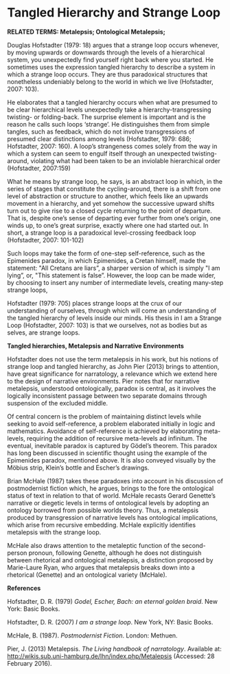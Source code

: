 # Tangled Hierarchy and Strange Loop

**RELATED TERMS: Metalepsis; Ontological Metalepsis;**

Douglas Hofstadter (1979: 18) argues that a strange loop occurs whenever, by moving upwards or downwards through the levels of a hierarchical system, you unexpectedly find yourself right back where you started. He sometimes uses the expression tangled hierarchy to describe a system in which a strange loop occurs. They are thus paradoxical structures that nonetheless undeniably belong to the world in which we live (Hofstadter, 2007: 103).

He elaborates that a tangled hierarchy occurs when what are presumed to be clear hierarchical levels unexpectedly take a hierarchy-transgressing twisting- or folding-back. The surprise element is important and is the reason he calls such loops ‘strange’. He distinguishes them from simple tangles, such as feedback, which do not involve transgressions of presumed clear distinctions among levels (Hofstadter, 1979: 686;  Hofstadter, 2007: 160). A loop’s strangeness comes solely from the way in which a system can seem to engulf itself through an unexpected twisting-around, violating what had been taken to be an inviolable hierarchical order (Hofstadter, 2007:159)

What he means by strange loop, he says, is an abstract loop in which, in the series of stages that constitute the cycling-around, there is a shift from one level of abstraction or structure to another, which feels like an upwards movement in a hierarchy, and yet somehow the successive
upward shifts turn out to give rise to a closed cycle returning to the point of departure. That is, despite one’s sense of departing ever further from one’s origin, one winds up, to one’s great surprise, exactly where one had started out. In short, a strange loop is a paradoxical level-crossing feedback loop (Hofstadter, 2007: 101-102) 

Such loops may take the form of one-step self-reference, such as the Epimenides paradox, in which Epimenides, a Cretan himself, made the statement: "All Cretans are liars”, a sharper version of which is simply "I am lying”, or, "This statement is false”. However,  the loop can be made wider, by choosing to insert any number of intermediate levels, creating many-step strange loops,

Hofstadter (1979: 705) places strange loops at the crux of our understanding of ourselves, through which will come an understanding of the tangled hierarchy of levels inside our minds. His thesis in I am a Strange Loop (Hofstadter, 2007: 103) is that we ourselves, not as bodies but as selves, are strange loops.

**Tangled hierarchies, Metalepsis and Narrative Environments**

Hofstadter does not use the term metalepsis in his work, but his notions of strange loop and tangled hierarchy, as John Pier (2013) brings to attention, have great significance for narratology, a relevance which we extend here to the design of narrative environments. Pier notes that for narrative metalepsis, understood ontologically, paradox is central, as it involves the logically inconsistent passage between two separate domains through suspension of the excluded middle. 

Of central concern is the problem of maintaining distinct levels while seeking to avoid self-reference, a problem elaborated initially in logic and mathematics. Avoidance of self-reference is achieved by elaborating meta-levels, requiring the addition of recursive meta-levels ad infinitum. The eventual, inevitable paradox is captured by Gödel’s theorem. This paradox has long been discussed in scientific thought using the example of the Epimenides paradox, mentioned above. It is also conveyed visually by the Möbius strip, Klein’s bottle and Escher’s drawings.

Brian McHale (1987) takes these paradoxes into account in his discussion of postmodernist fiction which, he argues, brings to the fore the ontological status of text in relation to that of world. McHale recasts Gerard Genette’s narrative or diegetic levels in terms of ontological levels by adopting an ontology borrowed from possible worlds theory. Thus, a metalepsis produced by transgression of narrative levels has ontological implications, which arise from recursive embedding. McHale explicitly identifies metalepsis with the strange loop. 

McHale also draws attention to the metaleptic function of the second-person pronoun, following Genette, although he does not distinguish between rhetorical and ontological metalepsis, a distinction proposed by Marie-Laure Ryan, who argues that metalepsis breaks down into a rhetorical (Genette) and an ontological variety (McHale).

**References**

Hofstadter, D. R. (1979) _Godel, Escher, Bach: an eternal golden braid_. New York: Basic Books.

Hofstadter, D. R. (2007) _I am a strange loop_. New York, NY: Basic Books.

McHale, B. (1987). _Postmodernist Fiction_. London: Methuen.

Pier, J. (2013) Metalepsis. _The Living handbook of narratology_. Available at: http://wikis.sub.uni-hamburg.de/lhn/index.php/Metalepsis (Accessed: 28 February 2016).

